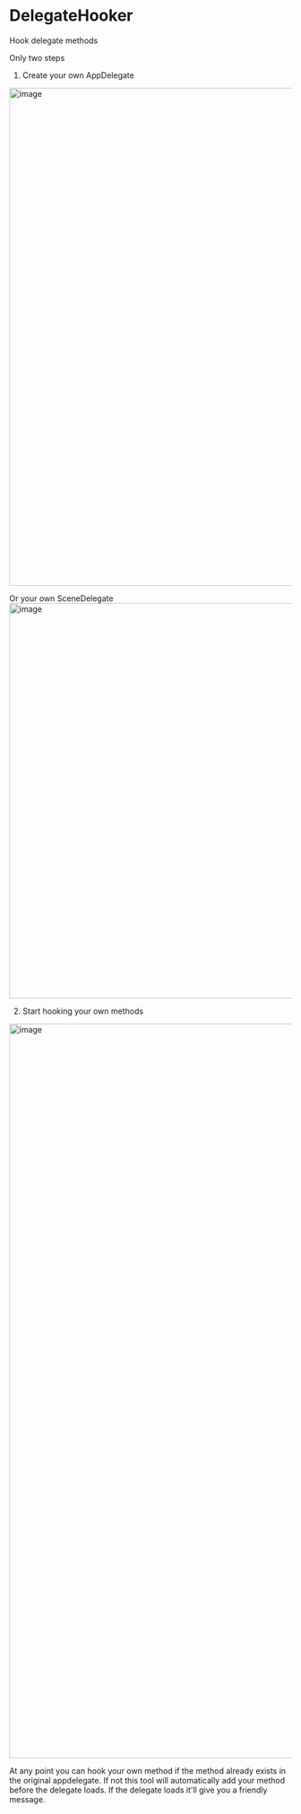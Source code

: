 # DelegateHooker
Hook delegate methods

Only two steps

1. Create your own AppDelegate
<img width="888" alt="image" src="https://user-images.githubusercontent.com/63203414/206097018-69fbb248-5155-4df7-abef-81117cf5e46e.png">

Or your own SceneDelegate
<img width="705" alt="image" src="https://user-images.githubusercontent.com/63203414/206628484-fd9d4e49-a13b-4906-b8d8-0cf5205c59dd.png">

2. Start hooking your own methods
<img width="1310" alt="image" src="https://user-images.githubusercontent.com/63203414/206628408-664277d1-73fe-4e2b-908e-dc781905c90e.png">

At any point you can hook your own method if the method already exists in the original appdelegate.
If not this tool will automatically add your method before the delegate loads. If the delegate loads it'll give you a friendly message.
